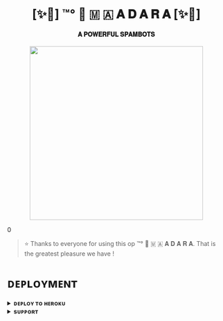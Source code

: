 <h1 align="center"><b>[✨🥀] ™°‌ 🫧 🇲 🇦 𝐀 𝐃 𝐀 𝐑 𝐀 [✨🥀]</b></h1>

<h4 align="center"> 𝐀 𝐏𝐎𝐖𝐄𝐑𝐅𝐔𝐋 𝐒𝐏𝐀𝐌𝐁𝐎𝐓𝐒</h4>

<p align="center"><a href="https://t.me/TEAM_DST"><img src="https://te.legra.ph/file/7c59e386554f60f9d5ae6.jpg" width="400"></a></p>0


> ⭐️ Thanks to everyone for using this op ™°‌ 🫧 🇲 🇦 𝐀 𝐃 𝐀 𝐑 𝐀. That is the greatest pleasure we have !


# ᴅᴇᴘʟᴏʏᴍᴇɴᴛ


<details>
<summary><b>ᴅᴇᴘʟᴏʏ ᴛᴏ ʜᴇʀᴏᴋᴜ</b></summary>
<br>

[![Deploy](https://www.herokucdn.com/deploy/button.svg)](https://dashboard.heroku.com/new?template=https://github.com/Madara1188/ALSPAM)

</details>


<details>
<summary><b>sᴜᴘᴘᴏʀᴛ</b></summary>
<br>

<a href="https://t.me/TEAM_DST"><img src="https://img.shields.io/badge/Join-Telegram%20Channel-red.svg?logo=Telegram"></a>

</details>
